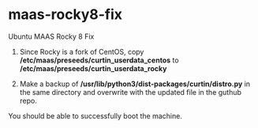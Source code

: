 # maas-rocky8-fix
Ubuntu MAAS Rocky 8 Fix 

1. Since Rocky is a fork of CentOS, copy **/etc/maas/preseeds/curtin_userdata_centos** to  **/etc/maas/preseeds/curtin_userdata_rocky**

2. Make a backup of **/usr/lib/python3/dist-packages/curtin/distro.py** in the same directory and overwrite with the updated file in the guthub repo. 

You should be able to successfully boot the machine. 
